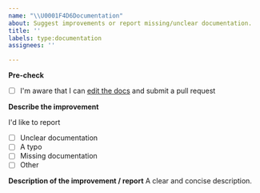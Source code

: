 ```yaml
---
name: "\\U0001F4D6Documentation"
about: Suggest improvements or report missing/unclear documentation.
title: ''
labels: type:documentation
assignees: ''

---
```


**Pre-check**
- [ ] I'm aware that I can [edit the docs](https://github.com/allure-framework/allure-docs/) and submit a pull request

**Describe the improvement**

I'd like to report
- [ ] Unclear documentation
- [ ] A typo
- [ ] Missing documentation
- [ ] Other

**Description of the improvement / report**
A clear and concise description.

